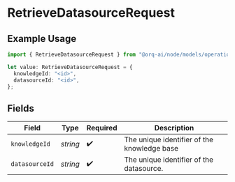 # RetrieveDatasourceRequest

## Example Usage

```typescript
import { RetrieveDatasourceRequest } from "@orq-ai/node/models/operations";

let value: RetrieveDatasourceRequest = {
  knowledgeId: "<id>",
  datasourceId: "<id>",
};
```

## Fields

| Field                                       | Type                                        | Required                                    | Description                                 |
| ------------------------------------------- | ------------------------------------------- | ------------------------------------------- | ------------------------------------------- |
| `knowledgeId`                               | *string*                                    | :heavy_check_mark:                          | The unique identifier of the knowledge base |
| `datasourceId`                              | *string*                                    | :heavy_check_mark:                          | The unique identifier of the datasource.    |
